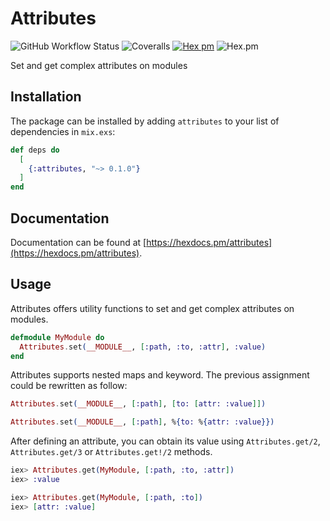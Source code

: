# Attributes

![GitHub Workflow Status](https://img.shields.io/github/workflow/status/danielefongo/attributes/ci)
![Coveralls](https://img.shields.io/coveralls/github/danielefongo/attributes/main)
[![Hex pm](http://img.shields.io/hexpm/v/attributes.svg?style=flat)](https://hex.pm/packages/attributes)
![Hex.pm](https://img.shields.io/hexpm/l/attributes)

Set and get complex attributes on modules

## Installation

The package can be installed by adding `attributes` to your list of dependencies in `mix.exs`:

```elixir
def deps do
  [
    {:attributes, "~> 0.1.0"}
  ]
end
```

## Documentation

Documentation can be found at [https://hexdocs.pm/attributes](https://hexdocs.pm/attributes).

## Usage

Attributes offers utility functions to set and get complex attributes on modules.

```elixir
defmodule MyModule do
  Attributes.set(__MODULE__, [:path, :to, :attr], :value)
end
```

Attributes supports nested maps and keyword.
The previous assignment could be rewritten as follow:

```elixir
Attributes.set(__MODULE__, [:path], [to: [attr: :value]])
```

```elixir
Attributes.set(__MODULE__, [:path], %{to: %{attr: :value}})
```

After defining an attribute, you can obtain its value using `Attributes.get/2`, `Attributes.get/3` or `Attributes.get!/2` methods.

```elixir
iex> Attributes.get(MyModule, [:path, :to, :attr])
iex> :value
```

```elixir
iex> Attributes.get(MyModule, [:path, :to])
iex> [attr: :value]
```
